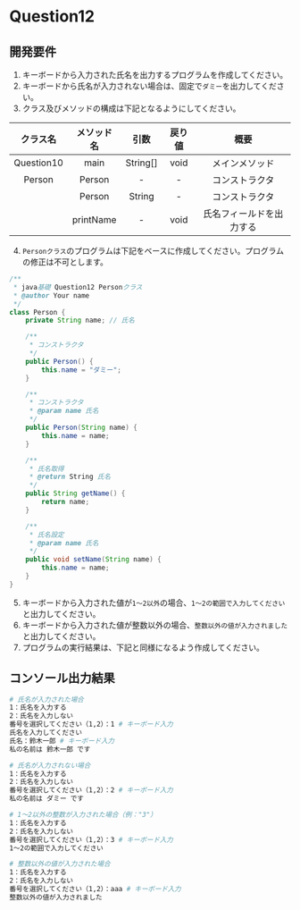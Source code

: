 # Question12

## 開発要件
1. キーボードから入力された氏名を出力するプログラムを作成してください。
2. キーボードから氏名が入力されない場合は、固定で```ダミー```を出力してください。
3. クラス及びメソッドの構成は下記となるようにしてください。

|クラス名|メソッド名|引数|戻り値|概要|
|:---:|:---:|:---:|:---:|:---:|
|Question10|main|String[]|void|メインメソッド|
|Person|Person|-|-|コンストラクタ|
||Person|String|-|コンストラクタ|
||printName|-|void|氏名フィールドを出力する|
4. ```Personクラス```のプログラムは下記をベースに作成してください。プログラムの修正は不可とします。
```java
/**
 * java基礎 Question12 Personクラス
 * @author Your name
 */
class Person {
	private String name; // 氏名

	/**
	 * コンストラクタ
	 */
	public Person() {
		this.name = "ダミー";
	}

	/**
	 * コンストラクタ
	 * @param name 氏名
	 */
	public Person(String name) {
		this.name = name;
	}

	/**
	 * 氏名取得
	 * @return String 氏名
	 */
	public String getName() {
		return name;
	}

	/**
	 * 氏名設定
	 * @param name 氏名
	 */
	public void setName(String name) {
		this.name = name;
	}
}
```
5. キーボードから入力された値が```1～2以外```の場合、```1～2の範囲で入力してください```と出力してください。
6. キーボードから入力された値が整数以外の場合、```整数以外の値が入力されました```と出力してください。
7. プログラムの実行結果は、下記と同様になるよう作成してください。

## コンソール出力結果
```bash
# 氏名が入力された場合
1：氏名を入力する
2：氏名を入力しない
番号を選択してください（1,2）：1 # キーボード入力
氏名を入力してください
氏名：鈴木一郎 # キーボード入力
私の名前は 鈴木一郎 です

# 氏名が入力されない場合
1：氏名を入力する
2：氏名を入力しない
番号を選択してください（1,2）：2 # キーボード入力
私の名前は ダミー です

# 1～2以外の整数が入力された場合（例："3"）
1：氏名を入力する
2：氏名を入力しない
番号を選択してください（1,2）：3 # キーボード入力
1～2の範囲で入力してください

# 整数以外の値が入力された場合
1：氏名を入力する
2：氏名を入力しない
番号を選択してください（1,2）：aaa # キーボード入力
整数以外の値が入力されました
```
